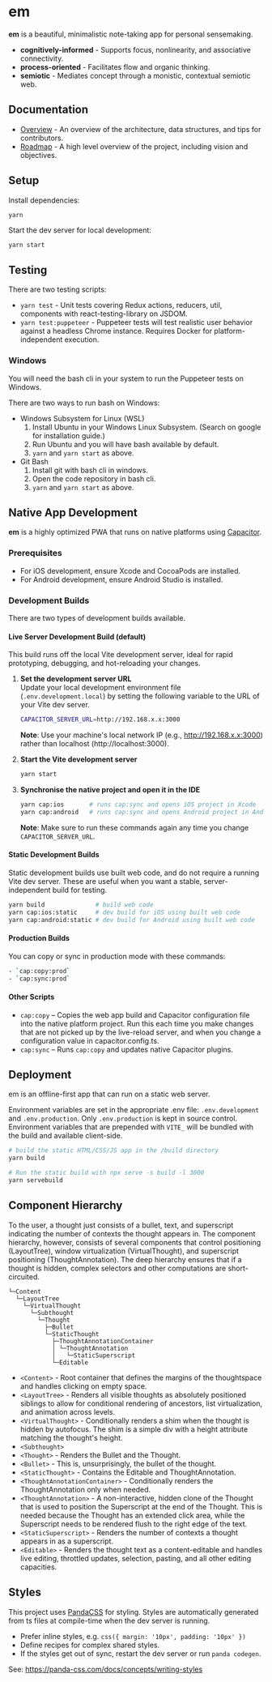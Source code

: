 # em

**em** is a beautiful, minimalistic note-taking app for personal sensemaking.

- **cognitively-informed** - Supports focus, nonlinearity, and associative connectivity.
- **process-oriented** - Facilitates flow and organic thinking.
- **semiotic** - Mediates concept through a monistic, contextual semiotic web.

## Documentation

- [Overview](https://github.com/cybersemics/em/wiki/Docs) - An overview of the architecture, data structures, and tips for contributors.
- [Roadmap](https://github.com/cybersemics/em/wiki/Roadmap) - A high level overview of the project, including vision and objectives.

## Setup

Install dependencies:

```
yarn
```

Start the dev server for local development:

```sh
yarn start
```

## Testing

There are two testing scripts:

- `yarn test` - Unit tests covering Redux actions, reducers, util, components with react-testing-library on JSDOM.
- `yarn test:puppeteer` - Puppeteer tests will test realistic user behavior against a headless Chrome instance. Requires Docker for platform-independent execution.

### Windows

You will need the bash cli in your system to run the Puppeteer tests on Windows.

There are two ways to run bash on Windows:

- Windows Subsystem for Linux (WSL)
  1. Install Ubuntu in your Windows Linux Subsystem. (Search on google for installation guide.)
  2. Run Ubuntu and you will have bash available by default.
  3. `yarn` and `yarn start` as above.
- Git Bash
  1. Install git with bash cli in windows.
  2. Open the code repository in bash cli.
  3. `yarn` and `yarn start` as above.

## Native App Development

**em** is a highly optimized PWA that runs on native platforms using [Capacitor](https://capacitorjs.com/).

### Prerequisites

- For iOS development, ensure Xcode and CocoaPods are installed.
- For Android development, ensure Android Studio is installed.

### Development Builds

There are two types of development builds available.

#### Live Server Development Build (default)

This build runs off the local Vite development server, ideal for rapid prototyping, debugging, and hot-reloading your changes.

1. **Set the development server URL**  
   Update your local development environment file (`.env.development.local`) by setting the following variable to the URL of your Vite dev server.

   ```sh
   CAPACITOR_SERVER_URL=http://192.168.x.x:3000
   ```

   **Note**: Use your machine's local network IP (e.g., http://192.168.x.x:3000) rather than localhost (http://localhost:3000).

2. **Start the Vite development server**
   ```sh
   yarn start
   ```

3. **Synchronise the native project and open it in the IDE**
   ```sh
   yarn cap:ios       # runs cap:sync and opens iOS project in Xcode
   yarn cap:android   # runs cap:sync and opens Android project in Android Studio
   ```

   **Note**: Make sure to run these commands again any time you change `CAPACITOR_SERVER_URL`.

#### Static Development Builds

Static development builds use built web code, and do not require a running Vite dev server. These are useful when you want a stable, server-independent build for testing.

```sh
yarn build              # build web code
yarn cap:ios:static     # dev build for iOS using built web code
yarn cap:android:static # dev build for Android using built web code
```

#### Production Builds

You can copy or sync in production mode with these commands:

```sh
- `cap:copy:prod`
- `cap:sync:prod`
```

#### Other Scripts
- `cap:copy` – Copies the web app build and Capacitor configuration file into the native platform project. Run this each time you make changes that are not picked up by the live-reload server, and when you change a configuration value in capacitor.config.ts.
- `cap:sync` – Runs `cap:copy` and updates native Capacitor plugins.

## Deployment

em is an offline-first app that can run on a static web server.

Environment variables are set in the appropriate .env file: `.env.development` and `.env.production`. Only `.env.production` is kept in source control. Environment variables that are prepended with `VITE_` will be bundled with the build and available client-side.

```sh
# build the static HTML/CSS/JS app in the /build directory
yarn build

# Run the static build with npx serve -s build -l 3000
yarn servebuild
```

## Component Hierarchy

To the user, a thought just consists of a bullet, text, and superscript indicating the number of contexts the thought appears in. The component hierarchy, however, consists of several components that control positioning (LayoutTree), window virtualization (VirtualThought), and superscript positioning (ThoughtAnnotation). The deep hierarchy ensures that if a thought is hidden, complex selectors and other computations are short-circuited.

```
└─Content
  └─LayoutTree
    └─VirtualThought
      └─Subthought
        └─Thought
          ├─Bullet
          └─StaticThought
            ├─ThoughtAnnotationContainer
            │ └─ThoughtAnnotation
            │   └─StaticSuperscript
            └─Editable
```

- `<Content>` - Root container that defines the margins of the thoughtspace and handles clicking on empty space.
- `<LayoutTree>` - Renders all visible thoughts as absolutely positioned siblings to allow for conditional rendering of ancestors, list virtualization, and animation across levels.
- `<VirtualThought>` - Conditionally renders a shim when the thought is hidden by autofocus. The shim is a simple div with a height attribute matching the thought's height.
- `<Subthought>`
- `<Thought>` - Renders the Bullet and the Thought.
- `<Bullet>` - This is, unsurprisingly, the bullet of the thought.
- `<StaticThought>` - Contains the Editable and ThoughtAnnotation.
- `<ThoughtAnnotationContainer>` - Conditionally renders the ThoughtAnnotation only when needed.
- `<ThoughtAnnotation>` - A non-interactive, hidden clone of the Thought that is used to position the Superscript at the end of the Thought. This is needed because the Thought has an extended click area, while the Superscript needs to be rendered flush to the right edge of the text.
- `<StaticSuperscript>` - Renders the number of contexts a thought appears in as a superscript.
- `<Editable>` - Renders the thought text as a content-editable and handles live editing, throttled updates, selection, pasting, and all other editing capacities.

## Styles

This project uses [PandaCSS](https://panda-css.com/) for styling. Styles are automatically generated from ts files at compile-time when the dev server is running.

- Prefer inline styles, e.g. `css({ margin: '10px', padding: '10px' })`
- Define recipes for complex shared styles.
- If the styles get out of sync, restart the dev server or run `panda codegen`.

See: https://panda-css.com/docs/concepts/writing-styles
